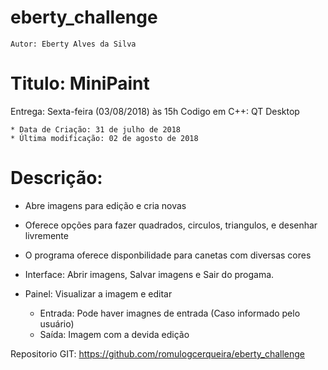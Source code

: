 # eberty_challenge
	Autor: Eberty Alves da Silva

# Titulo: MiniPaint
  Entrega: Sexta-feira (03/08/2018) às 15h
  Codigo em C++: QT Desktop

    * Data de Criação: 31 de julho de 2018
    * Última modificação: 02 de agosto de 2018


# Descrição:
  * Abre imagens para edição e cria novas
  * Oferece opções para fazer quadrados, circulos, triangulos, e desenhar livremente
  * O programa oferece disponbilidade para canetas com diversas cores
  * Interface: Abrir imagens, Salvar imagens e Sair do progama.
  * Painel: Visualizar a imagem e editar
 
    * Entrada:  Pode haver imagnes de entrada (Caso informado pelo usuário)
    * Saída:    Imagem com a devida edição
 
 Repositorio GIT: https://github.com/romulogcerqueira/eberty_challenge

